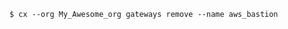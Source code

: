 <!-- usedin: [ _includes/_inlines/Toolbelt/common/gateway/gateway_example.md] -->

```
$ cx --org My_Awesome_org gateways remove --name aws_bastion
```
